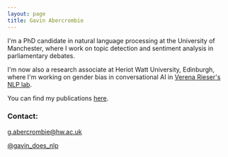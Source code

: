 ```yaml
---
layout: page
title: Gavin Abercrombie
---
```


I'm a PhD candidate in natural language processing at the University of Manchester, where I work on topic detection and sentiment analysis in parliamentary debates.

I'm now also a research associate at Heriot Watt University, Edinburgh, where I'm working on gender bias in conversational AI in [Verena Rieser's NLP lab](https://sites.google.com/view/nlplab/).


You can find my publications [here](https://scholar.google.com/citations?user=AHLy4VgAAAAJ&hl=en).

### Contact:

g.abercrombie@hw.ac.uk

[@gavin_does_nlp](https://twitter.com/gavin_does_nlp)
